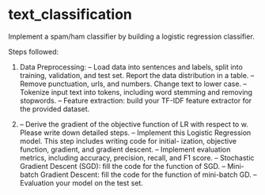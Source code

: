 # text_classification

Implement a spam/ham classifier by building a logistic regression classifier.


Steps followed:


1. Data Preprocessing:
– Load data into sentences and labels, split into training, validation, and test set. Report
the data distribution in a table.
– Remove punctuation, urls, and numbers. Change text to lower case.
– Tokenize input text into tokens, including word stemming and removing stopwords.
– Feature extraction: build your TF-IDF feature extractor for the provided dataset.

2. – Derive the gradient of the objective function of LR with respect to w. Please write
down detailed steps.
– Implement this Logistic Regression model. This step includes writing code for initial-
ization, objective function, gradient, and gradient descent.
– Implement evaluation metrics, including accuracy, precision, recall, and F1 score.
– Stochastic Gradient Descent (SGD): fill the code for the function of SGD.
– Mini-batch Gradient Descent: fill the code for the function of mini-batch GD.
– Evaluation your model on the test set.
